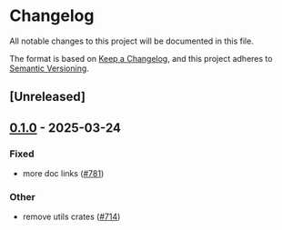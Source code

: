 # Changelog

All notable changes to this project will be documented in this file.

The format is based on [Keep a Changelog](https://keepachangelog.com/en/1.0.0/),
and this project adheres to [Semantic Versioning](https://semver.org/spec/v2.0.0.html).

## [Unreleased]

## [0.1.0](https://github.com/tangle-network/blueprint/releases/tag/blueprint-eigenlayer-extra-v0.1.0) - 2025-03-24

### Fixed

- more doc links ([#781](https://github.com/tangle-network/blueprint/pull/781))

### Other

- remove utils crates ([#714](https://github.com/tangle-network/blueprint/pull/714))
